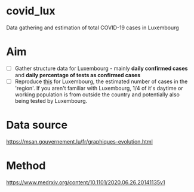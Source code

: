 # covid_lux
Data gathering and estimation of total COVID-19 cases in Luxembourg 

# Aim
- [ ] Gather structure data for Luxembourg - mainly **daily confirmed cases** and **daily percentage of tests as confirmed cases** 
- [ ] Reproduce [this](https://twitter.com/l_perrault/status/1309135525593468929) for Luxembourg, the estimated number of cases in the 'region'. If you aren't familiar with Luxembourg, 1/4 of it's daytime or working population is from outside the country and potentially also being tested by Luxembourg.

# Data source
https://msan.gouvernement.lu/fr/graphiques-evolution.html

# Method
https://www.medrxiv.org/content/10.1101/2020.06.26.20141135v1
